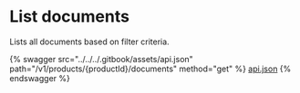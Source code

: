 # List documents

Lists all documents based on filter criteria.

{% swagger src="../../../.gitbook/assets/api.json" path="/v1/products/{productId}/documents" method="get" %}
[api.json](../../../.gitbook/assets/api.json)
{% endswagger %}

